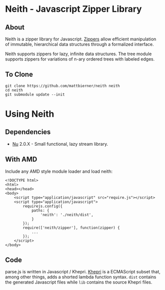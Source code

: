 # Neith - Javascript Zipper Library #

## About
Neith is a zipper library for Javascript. [Zippers][zippers] allow efficient
manipulation of immutable, hierarchical data structures through a formalized 
interface.

Neith supports zippers for lazy, infinite data structures. The tree module
supports zippers for variations of n-ary ordered trees with labeled edges.


## To Clone
    git clone https://github.com/mattbierner/neith neith
    cd neith
    git submodule update --init


# Using Neith

## Dependencies
* [Nu][nu] 2.0.X - Small functional, lazy stream library.


## With AMD ##
Include any AMD style module loader and load neith:

    <!DOCTYPE html>
    <html>
    <head></head>
    <body>
        <script type="application/javascript" src="require.js"></script>
        <script type="application/javascript">
            requirejs.config({
                paths: {
                    'neith': './neith/dist',
                }
            });
            require(['neith/zipper'], function(zipper) {
                ...
            });
        </script>
    </body>


## Code
parse.js is written in Javascript / Khepri. [Khepri][khepri] is a ECMAScript subset
that, among other things, adds a shorted lambda function syntax. `dist` contains
the generated Javascript files while `lib` contains the source Khepri files.


[Zippers]: http://www.haskell.org/haskellwiki/Zipper
[khepri]: https://github.com/mattbierner/khepri
[nu]: https://github.com/mattbierner/nu
